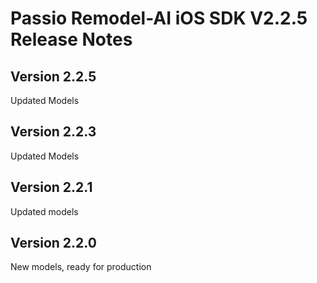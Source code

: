 # Passio Remodel-AI iOS SDK V2.2.5 Release Notes

## Version 2.2.5

Updated Models

## Version 2.2.3

Updated Models

## Version  2.2.1

Updated models

## Version  2.2.0

New models, ready for production